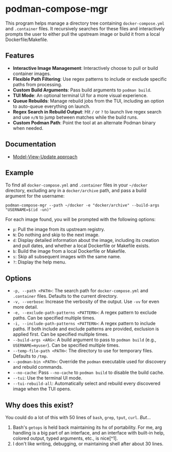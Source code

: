 # podman-compose-mgr

This program helps manage a directory tree containing `docker-compose.yml` and `.container` files. It recursively searches for these files and interactively prompts the user to either pull the upstream image or build it from a local Dockerfile/Makefile.

## Features

-   **Interactive Image Management**: Interactively choose to pull or build container images.
-   **Flexible Path Filtering**: Use regex patterns to include or exclude specific paths from processing.
-   **Custom Build Arguments**: Pass build arguments to `podman build`.
-   **TUI Mode**: An optional terminal UI for a more visual experience.
-   **Queue Rebuilds**: Manage rebuild jobs from the TUI, including an option to auto-queue everything on launch.
-   **Regex Search in Rebuild Output**: Hit `/` or `?` to launch live regex search and use `n/N` to jump between matches while the build runs.
-   **Custom Podman Path**: Point the tool at an alternate Podman binary when needed.

## Documentation

-   [Model-View-Update approach](docs/MVU.md)

## Example

To find all `docker-compose.yml` and `.container` files in your `~/docker` directory, excluding any in a `docker/archive` path, and pass a build argument for the username:

```shell
podman-compose-mgr --path ~/docker -e "docker/archive" --build-args "USERNAME=$(id -un)"
```

For each image found, you will be prompted with the following options:

-   `p`: Pull the image from its upstream registry.
-   `N`: Do nothing and skip to the next image.
-   `d`: Display detailed information about the image, including its creation and pull dates, and whether a local Dockerfile or Makefile exists.
-   `b`: Build the image from a local Dockerfile or Makefile.
-   `s`: Skip all subsequent images with the same name.
-   `?`: Display the help menu.

## Options

-   `-p, --path <PATH>`: The search path for `docker-compose.yml` and `.container` files. Defaults to the current directory.
-   `-v, --verbose`: Increase the verbosity of the output. Use `-vv` for even more detail.
-   `-e, --exclude-path-patterns <PATTERN>`: A regex pattern to exclude paths. Can be specified multiple times.
-   `-i, --include-path-patterns <PATTERN>`: A regex pattern to include paths. If both include and exclude patterns are provided, exclusion is applied first. Can be specified multiple times.
-   `--build-args <ARG>`: A build argument to pass to `podman build` (e.g., `USERNAME=myuser`). Can be specified multiple times.
-   `--temp-file-path <PATH>`: The directory to use for temporary files. Defaults to `/tmp`.
-   `--podman-bin <PATH>`: Override the `podman` executable used for discovery and rebuild commands.
-   `--no-cache`: Pass `--no-cache` to `podman build` to disable the build cache.
-   `--tui`: Use the terminal UI mode.
-   `--tui-rebuild-all`: Automatically select and rebuild every discovered image when the TUI opens.

## Why does this exist?

You could do a lot of this with 50 lines of `bash`, `grep`, `tput`, `curl`. *But*...

1. Bash's `getops` is held back maintaining its hx of portability. For me, arg handling is a big part of an interface, and an interface with built-in help, colored output, typed arguments, etc., is nice[^1].
2. I don't like writing, debugging, or maintaining shell after about 30 lines.
